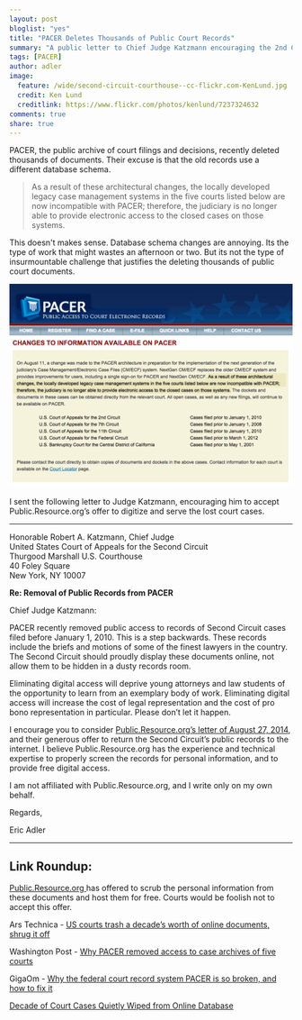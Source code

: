 ```yaml
---
layout: post
bloglist: "yes"
title: "PACER Deletes Thousands of Public Court Records"
summary: "A public letter to Chief Judge Katzmann encouraging the 2nd Circuit to preserve public access."
tags: [PACER]
author: adler
image:
  feature: /wide/second-circuit-courthouse--cc-flickr.com-KenLund.jpg
  credit: Ken Lund
  creditlink: https://www.flickr.com/photos/kenlund/7237324632
comments: true
share: true
---
```


PACER, the public archive of court filings and decisions, recently deleted thousands of documents. Their excuse is that the old records use a different database schema.  

> As a result of these architectural changes, the locally developed legacy case management systems in the five courts listed below are now incompatible with PACER; therefore, the judiciary is no longer able to provide electronic access to the closed cases on those systems.

This doesn't makes sense. Database schema changes are annoying. Its the type of work that might wastes an afternoon or two. But its not the type of insurmountable challenge that justifies the deleting thousands of public court documents.  


<img src="/images/pacer-records-deleted.png">


I sent the following letter to Judge Katzmann, encouraging him to accept Public.Resource.org’s offer to digitize and serve the lost court cases. 

- - - 

<p>Honorable Robert A. Katzmann, Chief Judge<br>
United States Court of Appeals for the Second Circuit <br>
Thurgood Marshall U.S. Courthouse<br>
40 Foley Square<br>
New York, NY 10007</p>


**Re: Removal of Public Records from PACER**


Chief Judge Katzmann:

PACER recently removed public access to records of Second Circuit cases filed before January 1, 2010. This is a step backwards. These records include the briefs and motions of some of the finest lawyers in the country. The Second Circuit should proudly display these documents online, not allow them to be hidden in a dusty records room. 

Eliminating digital access will deprive young attorneys and law students of the opportunity to learn from an exemplary body of work. Eliminating digital access will increase the cost of legal representation and the cost of pro bono representation in particular. Please don’t let it happen. 

I encourage you to consider [Public.Resource.org’s letter of August 27, 2014](https://law.resource.org/pacer/ca2.uscourts.gov.20140827.pdf), and their generous offer to return the Second Circuit’s public records to the internet. I believe Public.Resource.org has the experience and technical expertise to properly screen the records for personal information, and to provide free digital access.  

I am not affiliated with Public.Resource.org, and I write only on my own behalf. 


Regards, 

Eric Adler


- - - 

## Link Roundup:

[Public.Resource.org ](https://law.resource.org/pacer/ca2.uscourts.gov.20140827.pdf) has offered to scrub the personal information from these documents and host them for free. Courts would be foolish not to accept this offer. 


Ars Technica - [US courts trash a decade’s worth of online documents, shrug it off](http://arstechnica.com/tech-policy/2014/08/us-courts-trash-a-decades-worth-of-documents-shrug-it-off)

Washington Post - [Why PACER removed access to case archives of five courts](http://www.washingtonpost.com/blogs/the-switch/wp/2014/08/26/why-pacer-removed-access-to-case-archives-of-five-courts/)

GigaOm - [Why the federal court record system PACER is so broken, and how to fix it](https://gigaom.com/2014/08/27/why-the-federal-court-record-system-pacer-is-so-broken-and-how-to-fix-it/)

[Decade of Court Cases Quietly Wiped from Online Database](http://www.commondreams.org/news/2014/08/28/decade-court-cases-quietly-wiped-online-database)

